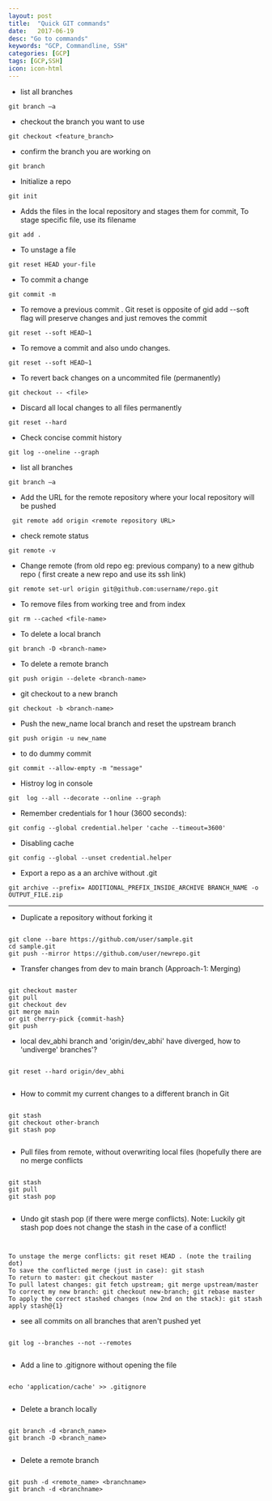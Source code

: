 ```yaml
---
layout: post
title:  "Quick GIT commands"
date:   2017-06-19
desc: "Go to commands"
keywords: "GCP, Commandline, SSH"
categories: [GCP]
tags: [GCP,SSH]
icon: icon-html
---
```


<ul>
    <li> list all branches </li>  
</ul>

```
git branch –a

```
<ul>
    <li> checkout the branch you want to use  </li>  
</ul>

```
git checkout <feature_branch>

```
<ul>
    <li> confirm the branch you are working on  </li>  
</ul>

```
git branch 

```

<ul>
    <li> Initialize a repo </li>  
</ul>

```
git init 

```

<ul>
    <li> Adds the files in the local repository and stages them for commit, 
        To stage specific file, use its filename </li>  
</ul>

```
git add .

```

<ul>
    <li>  To unstage a file </li>  
</ul>

```
git reset HEAD your-file

```

<ul>
    <li> To commit a change </li>  
</ul>

```
git commit -m

```

<ul>
    <li> To remove a previous commit . Git reset is opposite of gid add
     --soft flag will preserve changes and just removes the commit</li>  
</ul>

```
git reset --soft HEAD~1

```

<ul>
    <li> To remove a commit and also undo changes.</li>  
</ul>

```
git reset --soft HEAD~1

```


<ul>
    <li> To revert back changes on a uncommited file (permanently) </li>  
</ul>

```
git checkout -- <file>

```

<ul>
    <li> Discard all local changes to all files permanently </li>  
</ul>

```
git reset --hard

```

<ul>
    <li> Check concise commit history </li>  
</ul>

```
git log --oneline --graph 

```

<ul>
    <li> list all branches </li>  
</ul>

```
git branch –a

```

<ul>
    <li>Add the URL for the remote repository where your local repository will be pushed </li>  
</ul>

```
 git remote add origin <remote repository URL>

```

<ul>
    <li> check remote status </li>  
</ul>

```
git remote -v

```

<ul>
    <li> Change remote (from old repo eg: previous company) to a new github repo ( first create a new repo and use its ssh link) </li>  
</ul>

```
git remote set-url origin git@github.com:username/repo.git

```

<ul>
    <li> To remove files from working tree and from index </li>  
</ul>

```
git rm --cached <file-name>

```

<ul>
    <li> To delete a local branch </li>  
</ul>

```
git branch -D <branch-name>

```

<ul>
    <li> To delete a remote branch </li>  
</ul>

```
git push origin --delete <branch-name>

```

<ul>
    <li> git checkout to a new branch </li>  
</ul>

```
git checkout -b <branch-name>

```

<ul>
    <li> Push the  new_name local branch and reset the upstream branch </li>  
</ul>

```
git push origin -u new_name

```
<ul>
    <li> to do dummy commit </li>  
</ul>

```
git commit --allow-empty -m "message"

```

<ul>
    <li> Histroy log in console </li>  
</ul>

```
git  log --all --decorate --online --graph

```


<ul>
    <li> Remember credentials for 1 hour (3600 seconds):</li>  
</ul>

```
git config --global credential.helper 'cache --timeout=3600' 

```

<ul>
    <li> Disabling cache</li>
</ul>

```
git config --global --unset credential.helper

``` 
<ul>
    <li> Export a repo as a an archive without .git </li>
</ul>

```
git archive --prefix= ADDITIONAL_PREFIX_INSIDE_ARCHIVE BRANCH_NAME -o OUTPUT_FILE.zip

``` 
---


<ul>
    <li> Duplicate a repository without forking it </li>  
</ul>

```

git clone --bare https://github.com/user/sample.git
cd sample.git
git push --mirror https://github.com/user/newrepo.git

```

<ul>
    <li> Transfer changes from dev to main branch (Approach-1: Merging) </li>  
</ul>

```

git checkout master
git pull
git checkout dev
git merge main 
or git cherry-pick {commit-hash}
git push

```

<ul>
    <li> local dev_abhi branch and 'origin/dev_abhi' have diverged, how to 'undiverge' branches'? </li>  
</ul>

```

git reset --hard origin/dev_abhi


```

<ul>
    <li> How to commit my current changes to a different branch in Git </li>  
</ul>

```

git stash
git checkout other-branch
git stash pop


```

<ul>
    <li> Pull files from remote, without overwriting local files (hopefully there are no merge conflicts </li>  
</ul>

```

git stash
git pull
git stash pop


```

<ul>
    <li> Undo git stash pop (if there were merge conflicts). Note: Luckily git stash pop does not change the stash in the case of a conflict!   </li>  
</ul>

```


To unstage the merge conflicts: git reset HEAD . (note the trailing dot)
To save the conflicted merge (just in case): git stash
To return to master: git checkout master
To pull latest changes: git fetch upstream; git merge upstream/master
To correct my new branch: git checkout new-branch; git rebase master
To apply the correct stashed changes (now 2nd on the stack): git stash apply stash@{1}

```

<ul>
    <li> see all commits on all branches that aren't pushed yet </li>  
</ul>

```

git log --branches --not --remotes


```

<ul>
    <li> Add a line to .gitignore without opening the file </li>  
</ul>

```

echo 'application/cache' >> .gitignore


```


<ul>
    <li> Delete a branch locally </li>  
</ul>

```

git branch -d <branch_name>
git branch -D <branch_name>


```

<ul>
    <li> Delete a remote branch </li>  
</ul>

```

git push -d <remote_name> <branchname>
git branch -d <branchname>


```